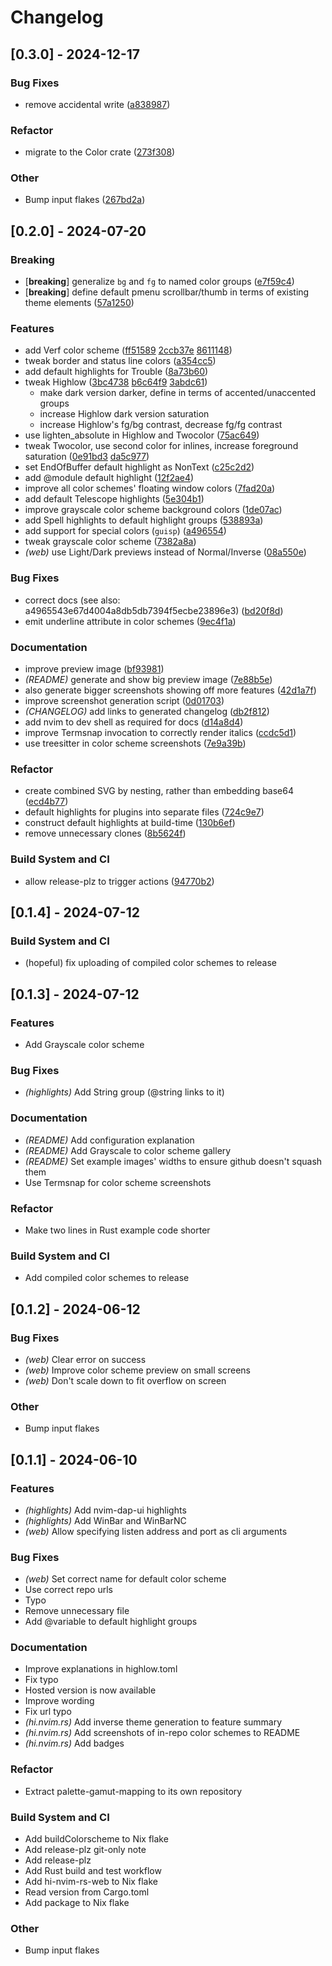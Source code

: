 # Changelog

## [0.3.0] - 2024-12-17

### Bug Fixes
- remove accidental write
([a838987](https://github.com/tomcur/hi-nvim-rs/commit/a83898785473bf1a5bfb2f376fe47c606b03659d))


### Refactor
- migrate to the Color crate
([273f308](https://github.com/tomcur/hi-nvim-rs/commit/273f308c6e931755287ea7a50b96aa48fec0d964))


### Other
- Bump input flakes
([267bd2a](https://github.com/tomcur/hi-nvim-rs/commit/267bd2a50bdf1f8708a34cd7c2d3a50cd2b29519))


## [0.2.0] - 2024-07-20

### Breaking
- [**breaking**] generalize `bg` and `fg` to named color groups
([e7f59c4](https://github.com/tomcur/hi-nvim-rs/commit/e7f59c42dd9ef8f28f8318bca74d6c8c30dad0cf))
- [**breaking**] define default pmenu scrollbar/thumb in terms of existing theme elements
([57a1250](https://github.com/tomcur/hi-nvim-rs/commit/57a1250da619fcce9796725d42e39bf4cb005ade))


### Features
- add Verf color scheme
([ff51589](https://github.com/tomcur/hi-nvim-rs/commit/ff51589823a87f7ff302ce43d3333e62d15062da) [2ccb37e](https://github.com/tomcur/hi-nvim-rs/commit/2ccb37e9d86ecad09dcf3129c4d2f8f913520a7e) [8611148](https://github.com/tomcur/hi-nvim-rs/commit/8611148ebd8d4a51a8e55f4b8e533a41eef875de))
- tweak border and status line colors
([a354cc5](https://github.com/tomcur/hi-nvim-rs/commit/a354cc5615aa63670320081fc8f06e10f973e1b0))
- add default highlights for Trouble
([8a73b60](https://github.com/tomcur/hi-nvim-rs/commit/8a73b608b1ce38cf98e385e14dc0f0bd1c68431e))
- tweak Highlow ([3bc4738](https://github.com/tomcur/hi-nvim-rs/commit/3bc473876a4aa9a8a26067cb094ad983b31160e6) [b6c64f9](https://github.com/tomcur/hi-nvim-rs/commit/b6c64f9a8f3fa89e674af63305669611e0c42a51) [3abdc61](https://github.com/tomcur/hi-nvim-rs/commit/3abdc619776712e33cfdacf9c500304fc39c1a01))
  - make dark version darker, define in terms of accented/unaccented groups
  - increase Highlow dark version saturation
  - increase Highlow's fg/bg contrast, decrease fg/fg contrast
- use lighten_absolute in Highlow and Twocolor
([75ac649](https://github.com/tomcur/hi-nvim-rs/commit/75ac649c70b020148d76199e7670e86a6e8d0098))
- tweak Twocolor, use second color for inlines, increase foreground saturation ([0e91bd3](https://github.com/tomcur/hi-nvim-rs/commit/0e91bd34f59aebab1dfc3e01aae5c14df6e0cf64) [da5c977](https://github.com/tomcur/hi-nvim-rs/commit/da5c97730d8be113756fd0c9486bf97516c2ae64))
- set EndOfBuffer default highlight as NonText
([c25c2d2](https://github.com/tomcur/hi-nvim-rs/commit/c25c2d20f99dc77d055a03b8e79f9f441217afb9))
- add @module default highlight
([12f2ae4](https://github.com/tomcur/hi-nvim-rs/commit/12f2ae4136a3f7e4d5c4a94407d3457c6309f08e))
- improve all color schemes' floating window colors
([7fad20a](https://github.com/tomcur/hi-nvim-rs/commit/7fad20a197adee88cdd21030ca1887c30479f158))
- add default Telescope highlights
([5e304b1](https://github.com/tomcur/hi-nvim-rs/commit/5e304b144e08a8f64667141872153d49170869dc))
- improve grayscale color scheme background colors
([1de07ac](https://github.com/tomcur/hi-nvim-rs/commit/1de07acd56d4b0511ea1683ce0da2b43079fb2f3))
- add Spell highlights to default highlight groups
([538893a](https://github.com/tomcur/hi-nvim-rs/commit/538893a88b039605bdca7604a220b6190db38fb6))
- add support for special colors (`guisp`)
([a496554](https://github.com/tomcur/hi-nvim-rs/commit/a4965543e67d4004a8db5db7394f5ecbe23896e3))
- tweak grayscale color scheme
([7382a8a](https://github.com/tomcur/hi-nvim-rs/commit/7382a8ad48e9f83bfc8967ba419096a705b68729))
- *(web)* use Light/Dark previews instead of Normal/Inverse
([08a550e](https://github.com/tomcur/hi-nvim-rs/commit/08a550e9f77fb2a3abe328dac9801d3bf616ea10))


### Bug Fixes
- correct docs (see also: a4965543e67d4004a8db5db7394f5ecbe23896e3)
([bd20f8d](https://github.com/tomcur/hi-nvim-rs/commit/bd20f8dac6a96373214c66dd6482574dd9761876))
- emit underline attribute in color schemes
([9ec4f1a](https://github.com/tomcur/hi-nvim-rs/commit/9ec4f1ad54562548978bf05b3e8fc7df95ed8b42))


### Documentation
- improve preview image
([bf93981](https://github.com/tomcur/hi-nvim-rs/commit/bf93981fda77371b36243796fc0c4fdc569bedbb))
- *(README)* generate and show big preview image
([7e88b5e](https://github.com/tomcur/hi-nvim-rs/commit/7e88b5e0e1dcea2ce6d85c216a5c6fe59848e88e))
- also generate bigger screenshots showing off more features
([42d1a7f](https://github.com/tomcur/hi-nvim-rs/commit/42d1a7f3635ea87510dacc084b77c859b1291911))
- improve screenshot generation script
([0d01703](https://github.com/tomcur/hi-nvim-rs/commit/0d017034c43108d96795690bc506c83affc395be))
- *(CHANGELOG)* add links to generated changelog
([db2f812](https://github.com/tomcur/hi-nvim-rs/commit/db2f812b30faf1b450775c11a7afa7d3c6f7da5b))
- add nvim to dev shell as required for docs
([d14a8d4](https://github.com/tomcur/hi-nvim-rs/commit/d14a8d45df7deef2842ae6aeb4e5dcc5235dffdd))
- improve Termsnap invocation to correctly render italics
([ccdc5d1](https://github.com/tomcur/hi-nvim-rs/commit/ccdc5d1d61806f4cefc6953264afc7d856fb3510))
- use treesitter in color scheme screenshots
([7e9a39b](https://github.com/tomcur/hi-nvim-rs/commit/7e9a39b2cc6aaa20137d35852b2cfa5010948707))


### Refactor
- create combined SVG by nesting, rather than embedding base64
([ecd4b77](https://github.com/tomcur/hi-nvim-rs/commit/ecd4b77dc543896d97c93d56e8d359af99303a7e))
- default highlights for plugins into separate files
([724c9e7](https://github.com/tomcur/hi-nvim-rs/commit/724c9e730ba19617f8946194a2037c1bf09de0ec))
- construct default highlights at build-time
([130b6ef](https://github.com/tomcur/hi-nvim-rs/commit/130b6ef71b73bffca936ab3a000d6c4bf65c225d))
- remove unnecessary clones
([8b5624f](https://github.com/tomcur/hi-nvim-rs/commit/8b5624f9183540ea2af41377bbcade29a02b16d5))


### Build System and CI
- allow release-plz to trigger actions
([94770b2](https://github.com/tomcur/hi-nvim-rs/commit/94770b275fc2c8759c633ed9a6d92da50ff8f742))


## [0.1.4] - 2024-07-12

### Build System and CI

- (hopeful) fix uploading of compiled color schemes to release

## [0.1.3] - 2024-07-12

### Features

- Add Grayscale color scheme

### Bug Fixes

- *(highlights)* Add String group (@string links to it)

### Documentation

- *(README)* Add configuration explanation
- *(README)* Add Grayscale to color scheme gallery
- *(README)* Set example images' widths to ensure github doesn't squash them
- Use Termsnap for color scheme screenshots

### Refactor

- Make two lines in Rust example code shorter

### Build System and CI

- Add compiled color schemes to release

## [0.1.2] - 2024-06-12

### Bug Fixes

- *(web)* Clear error on success
- *(web)* Improve color scheme preview on small screens
- *(web)* Don't scale down to fit overflow on screen

### Other

- Bump input flakes

## [0.1.1] - 2024-06-10

### Features

- *(highlights)* Add nvim-dap-ui highlights
- *(highlights)* Add WinBar and WinBarNC
- *(web)* Allow specifying listen address and port as cli arguments

### Bug Fixes

- *(web)* Set correct name for default color scheme
- Use correct repo urls
- Typo
- Remove unnecessary file
- Add @variable to default highlight groups

### Documentation

- Improve explanations in highlow.toml
- Fix typo
- Hosted version is now available
- Improve wording
- Fix url typo
- *(hi.nvim.rs)* Add inverse theme generation to feature summary
- *(hi.nvim.rs)* Add screenshots of in-repo color schemes to README
- *(hi.nvim.rs)* Add badges

### Refactor

- Extract palette-gamut-mapping to its own repository

### Build System and CI

- Add buildColorscheme to Nix flake
- Add release-plz git-only note
- Add release-plz
- Add Rust build and test workflow
- Add hi-nvim-rs-web to Nix flake
- Read version from Cargo.toml
- Add package to Nix flake

### Other

- Bump input flakes

